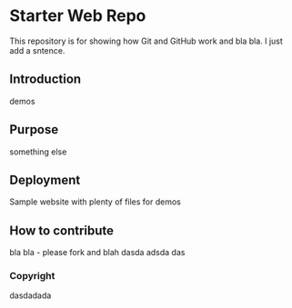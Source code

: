 # Starter Web Repo

This repository is for showing how Git and GitHub work and bla bla. I just add a sntence.

## Introduction

demos

## Purpose

something else

## Deployment

Sample website with plenty of files for demos

## How to contribute

bla bla - please fork and blah dasda adsda das

### Copyright

dasdadada
